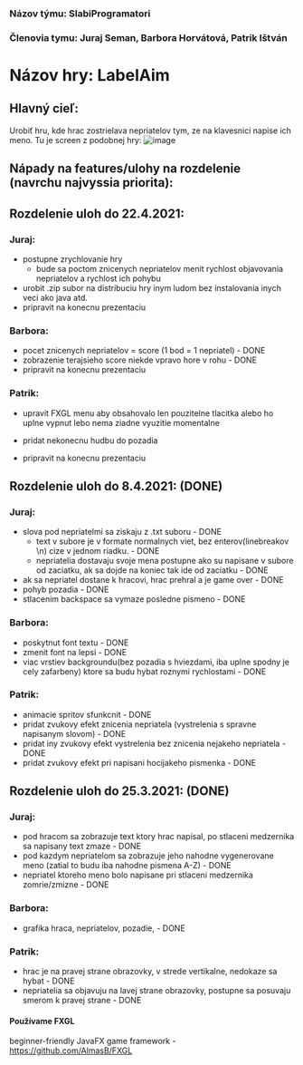 ### Názov týmu: SlabiProgramatori
### Členovia tymu: Juraj Seman, Barbora Horvátová, Patrik Ištván
# Názov hry: LabelAim
## Hlavný cieľ:
Urobiť hru, kde hrac zostrielava nepriatelov tym, ze na klavesnici napise ich meno.
Tu je screen z podobnej hry: ![image](https://user-images.githubusercontent.com/42540086/110616730-2e30ea80-8195-11eb-9cdb-c523b327122c.png)
## Nápady na features/ulohy na rozdelenie (navrchu najvyssia priorita):

## Rozdelenie uloh do 22.4.2021:
### Juraj:

- postupne zrychlovanie hry
    - bude sa poctom znicenych nepriatelov menit rychlost objavovania nepriatelov a rychlost ich pohybu 
- urobit .zip subor na distribuciu hry inym ludom bez instalovania inych veci ako java atd.
- pripravit na konecnu prezentaciu

### Barbora:
- pocet znicenych nepriatelov = score (1 bod = 1 nepriatel) - DONE
- zobrazenie terajsieho score niekde vpravo hore v rohu - DONE
- pripravit na konecnu prezentaciu

### Patrik: 
- upravit FXGL menu aby obsahovalo len pouzitelne tlacitka alebo ho uplne vypnut lebo nema ziadne vyuzitie momentalne

- pridat nekonecnu hudbu do pozadia
- pripravit na konecnu prezentaciu


## Rozdelenie uloh do 8.4.2021: (DONE)
### Juraj:
- slova pod nepriatelmi sa ziskaju z .txt suboru - DONE
    - text v subore je v formate normalnych viet, bez enterov(linebreakov \n) cize v jednom riadku. - DONE
    - nepriatelia dostavaju svoje mena postupne ako su napisane v subore od zaciatku, ak sa dojde na koniec tak ide od zaciatku - DONE
- ak sa nepriatel dostane k hracovi, hrac prehral a je game over - DONE
- pohyb pozadia - DONE
- stlacenim backspace sa vymaze posledne pismeno - DONE

### Barbora:
- poskytnut font textu - DONE
- zmenit font na lepsi - DONE
- viac vrstiev backgroundu(bez pozadia s hviezdami, iba uplne spodny je cely zafarbeny) ktore sa budu hybat roznymi rychlostami - DONE

### Patrik: 
- animacie spritov sfunkcnit - DONE
- pridat zvukovy efekt znicenia nepriatela (vystrelenia s spravne napisanym slovom) - DONE
- pridat iny zvukovy efekt vystrelenia bez znicenia nejakeho nepriatela - DONE
- pridat zvukovy efekt pri napisani hocijakeho pismenka - DONE


## Rozdelenie uloh do 25.3.2021: (DONE)
### Juraj:
- pod hracom sa zobrazuje text ktory hrac napisal, po stlaceni medzernika sa napisany text zmaze - DONE
- pod kazdym nepriatelom sa zobrazuje jeho nahodne vygenerovane meno (zatial to budu iba nahodne pismena A-Z) - DONE
- nepriatel ktoreho meno bolo napisane pri stlaceni medzernika zomrie/zmizne - DONE
### Barbora:
- grafika hraca, nepriatelov, pozadie, - DONE
### Patrik: 
- hrac je na pravej strane obrazovky, v strede vertikalne, nedokaze sa hybat - DONE
- nepriatelia sa objavuju na lavej strane obrazovky, postupne sa posuvaju smerom k pravej strane - DONE


#### Používame FXGL 
beginner-friendly JavaFX game framework - https://github.com/AlmasB/FXGL
